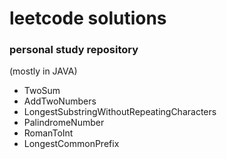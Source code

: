# leetcode solutions
### personal study repository
(mostly in JAVA)
* TwoSum
* AddTwoNumbers
* LongestSubstringWithoutRepeatingCharacters
* PalindromeNumber
* RomanToInt
* LongestCommonPrefix